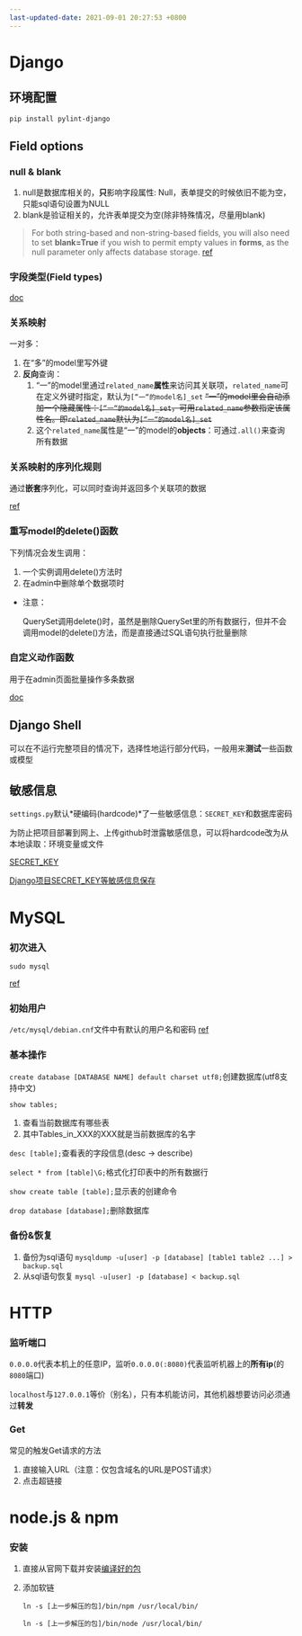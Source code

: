 ```yaml
---
last-updated-date: 2021-09-01 20:27:53 +0800
---
```


# Django

## 环境配置

`pip install pylint-django`

## Field options

### null & blank

1. null是数据库相关的，**只**影响字段属性: Null，表单提交的时候依旧不能为空，只能sql语句设置为NULL
2. blank是验证相关的，允许表单提交为空(除非特殊情况，尽量用blank)

> For both string-based and non-string-based fields, you will also need to set **blank=True** if you wish to permit empty values in **forms**, as the null parameter only affects database storage. [ref](https://docs.djangoproject.com/en/3.2/ref/models/fields/)

### 字段类型(Field types)

[doc](https://docs.djangoproject.com/en/3.2/ref/models/fields/#field-types)

### 关系映射

一对多：

1. 在“多”的model里写外键
2. **反向**查询： 
   1. “一”的model里通过`related_name`**属性**来访问其关联项，`related_name`可在定义外键时指定，默认为`[“一“的model名]_set`
   ~~“一”的model里会自动添加一个隐藏属性：`[“一“的model名]_set`，可用`related_name`参数指定该属性名。即`related_name`默认为`[“一“的model名]_set`~~
   2. 这个`related_name`属性是“一”的model的**objects**：可通过`.all()`来查询所有数据

### 关系映射的序列化规则

通过**嵌套**序列化，可以同时查询并返回多个关联项的数据

[ref](https://www.django-rest-framework.org/api-guide/relations/#writable-nested-serializers)

### 重写model的delete()函数

下列情况会发生调用：

1. 一个实例调用delete()方法时
2. 在admin中删除单个数据项时

- 注意：

  QuerySet调用delete()时，虽然是删除QuerySet里的所有数据行，但并不会调用model的delete()方法，而是直接通过SQL语句执行批量删除

### 自定义动作函数

用于在admin页面批量操作多条数据

[doc](https://docs.djangoproject.com/zh-hans/3.2/ref/contrib/admin/actions/)

## Django Shell

可以在不运行完整项目的情况下，选择性地运行部分代码，一般用来**测试**一些函数或模型

## 敏感信息

`settings.py`默认*硬编码(hardcode)*了一些敏感信息：`SECRET_KEY`和数据库密码

为防止把项目部署到网上、上传github时泄露敏感信息，可以将hardcode改为从本地读取：环境变量或文件

[SECRET_KEY](https://docs.djangoproject.com/en/3.2/howto/deployment/checklist/#secret-key)

[Django项目SECRET_KEY等敏感信息保存](https://www.cnblogs.com/cpl9412290130/p/10431514.html)

# MySQL

### 初次进入

`sudo mysql`

[ref](https://stackoverflow.com/questions/39281594/error-1698-28000-access-denied-for-user-rootlocalhost)

### 初始用户

`/etc/mysql/debian.cnf`文件中有默认的用户名和密码 [ref](https://blog.csdn.net/theonegis/article/details/51810063)

### 基本操作

`create database [DATABASE NAME] default charset utf8;`创建数据库(utf8支持中文)

`show tables;`

1. 查看当前数据库有哪些表
2. 其中Tables_in_XXX的XXX就是当前数据库的名字

`desc [table];`查看表的字段信息(desc -> describe)

`select * from [table]\G;`格式化打印表中的所有数据行

`show create table [table];`显示表的创建命令

`drop database [database];`删除数据库

### 备份&恢复

1. 备份为sql语句
   `mysqldump -u[user] -p [database] [table1 table2 ...] > backup.sql`
2. 从sql语句恢复
   `mysql -u[user] -p [database] < backup.sql`

# HTTP

### 监听端口

`0.0.0.0`代表本机上的任意IP，监听`0.0.0.0(:8080)`代表监听机器上的**所有ip**(的`8080`端口)

`localhost`与`127.0.0.1`等价（别名），只有本机能访问，其他机器想要访问必须通过**转发**

### Get

常见的触发Get请求的方法

1. 直接输入URL（注意：仅包含域名的URL是POST请求）
2. 点击超链接

# node.js & npm

### 安装

1. 直接从官网下载并安装[编译好的包](https://www.runoob.com/nodejs/nodejs-install-setup.html)
2. 添加软链

   `ln -s [上一步解压的包]/bin/npm /usr/local/bin/`

   `ln -s [上一步解压的包]/bin/node /usr/local/bin/`